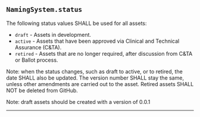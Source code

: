 ## `NamingSystem.status`

The following status values SHALL be used for all assets:

- `draft` - Assets in development.
- `active` - Assets that have been approved via Clinical and Technical Assurance (C&TA).
- `retired` - Assets that are no longer required, after discussion from C&TA or Ballot process.

Note: when the status changes, such as draft to active, or to retired, the date SHALL also be updated. The version number SHALL stay the same, unless other amendments are carried out to the asset. Retired assets SHALL NOT be deleted from GitHub.

Note: draft assets should be created with a version of 0.0.1

---
